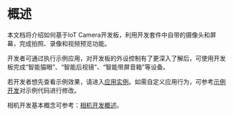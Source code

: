 # 概述<a name="ZH-CN_TOPIC_0000001055101239"></a>

本文档将介绍如何基于IoT Camera开发板，利用开发套件中自带的摄像头和屏幕，完成拍照、录像和视频预览功能。

开发者可通过执行示例应用，对开发板的外设控制有了更深入了解后，可使用开发板完成“智能猫眼”、“智能后视镜”、“智能带屏音箱”等设备。

若开发者想先查看示例效果，请进入[应用实例](应用实例-5.md)。如需自定义应用行为，可参考[示例开发](示例开发-2.md)对示例代码进行修改。

相机开发基本概念可参考：[相机开发概述](../subsystems/相机开发概述.md)。


